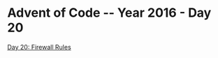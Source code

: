 # Advent of Code -- Year 2016 - Day 20

[Day 20: Firewall Rules](https://adventofcode.com/2016/day/20)
